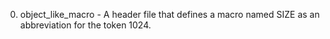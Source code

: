 0. object_like_macro - A header file that defines a macro named SIZE as an abbreviation for the token 1024.
